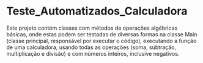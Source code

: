 # Teste_Automatizados_Calculadora

Este projeto contém classes com métodos de operações algébricas básicas, onde estas podem ser testadas de diversas formas na classe Main (classe principal, responsável por executar o código), executando a função de uma calculadora, usando todas as operações (soma, subtração, multiplicação e divisão) e com números inteiros, inclusive negativos.
